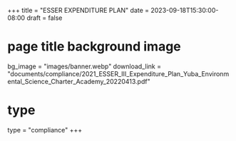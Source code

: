 +++
title = "ESSER EXPENDITURE PLAN"
date = 2023-09-18T15:30:00-08:00
draft = false
# page title background image
bg_image = "images/banner.webp"
download_link  = "documents/compliance/2021_ESSER_III_Expenditure_Plan_Yuba_Environmental_Science_Charter_Academy_20220413.pdf"

# type
type = "compliance"
+++

